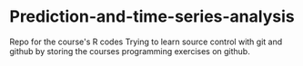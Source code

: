 # Prediction-and-time-series-analysis
Repo for the course's R codes
Trying to learn source control with git and github by storing the courses programming exercises on github.
